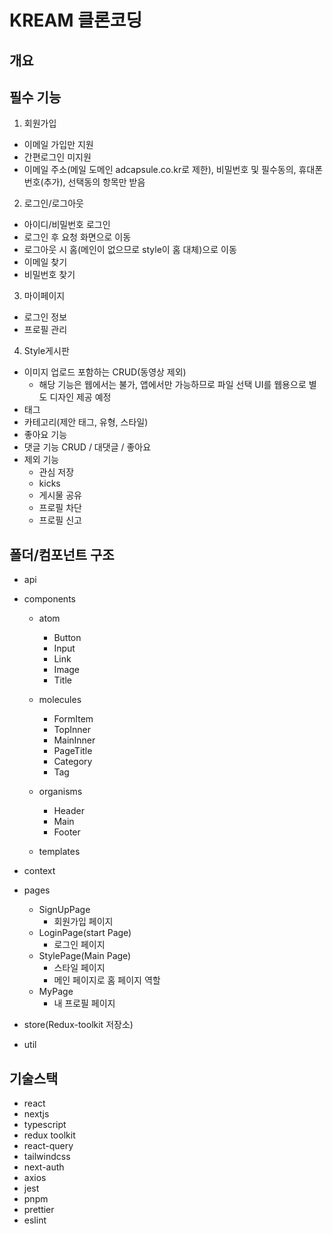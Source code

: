 <!-- @format -->

# KREAM 클론코딩

## 개요

## 필수 기능

1. 회원가입

- 이메일 가입만 지원
- 간편로그인 미지원
- 이메일 주소(메일 도메인 adcapsule.co.kr로 제한), 비밀번호 및 필수동의, 휴대폰 번호(추가), 선택동의 항목만 받음

2. 로그인/로그아웃

- 아이디/비밀번호 로그인
- 로그인 후 요청 화면으로 이동
- 로그아웃 시 홈(메인이 없으므로 style이 홈 대체)으로 이동
- 이메일 찾기
- 비밀번호 찾기

3. 마이페이지

- 로그인 정보
- 프로필 관리

4. Style게시판

- 이미지 업로드 포함하는 CRUD(동영상 제외)
  - 해당 기능은 웹에서는 불가, 앱에서만 가능하므로 파일 선택 UI를 웹용으로 별도 디자인 제공 예정
- 태그
- 카테고리(제안 태그, 유형, 스타일)
- 좋아요 기능
- 댓글 기능 CRUD / 대댓글 / 좋아요
- 제외 기능
  - 관심 저장
  - kicks
  - 게시물 공유
  - 프로필 차단
  - 프로필 신고

## 폴더/컴포넌트 구조

- api

- components

  - atom

    - Button
    - Input
    - Link
    - Image
    - Title

  - molecules

    - FormItem
    - TopInner
    - MainInner
    - PageTitle
    - Category
    - Tag

  - organisms
    - Header
    - Main
    - Footer
  - templates

- context

- pages

  - SignUpPage
    - 회원가입 페이지
  - LoginPage(start Page)
    - 로그인 페이지
  - StylePage(Main Page)
    - 스타일 페이지
    - 메인 페이지로 홈 페이지 역할
  - MyPage
    - 내 프로필 페이지

- store(Redux-toolkit 저장소)
- util

## 기술스택

- react
- nextjs
- typescript
- redux toolkit
- react-query
- tailwindcss
- next-auth
- axios
- jest
- pnpm
- prettier
- eslint
